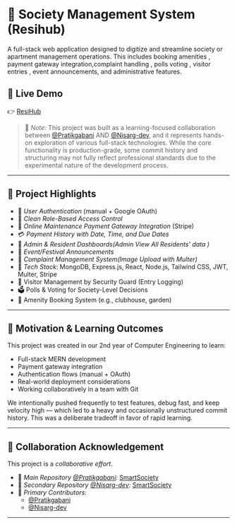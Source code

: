# 🏢 Society Management System (Resihub)

A full-stack web application designed to digitize and streamline society or apartment management operations. This includes booking amenities , payment gateway integration,complaint handling , polls voting , visitor entries , event announcements, and administrative features.

## 🚀 Live Demo

👉 [ResiHub](https://resi-hub.onrender.com)  

> 🚧 *Note:* This project was built as a learning-focused collaboration between [@Pratikgabani](https://github.com/Pratikgabani) AND [@Nisarg-dev](https://github.com/Nisarg-dev), and it represents hands-on exploration of various full-stack technologies. While the core functionality is production-grade, some commit history and structuring may not fully reflect professional standards due to the experimental nature of the development process.

---

## 📌 Project Highlights

- 🔐 *User Authentication* (manual + Google OAuth)
- 🧠 *Clean Role-Based Access Control*
- 🧾 *Online Maintenance Payment Gateway Integration* (Stripe)
- 💳 *Payment History with Date, Time, and Due Dates*
- 🧰 *Admin & Resident Dashboards(Admin View All Residents’ data )*
- 📢 *Event/Festival Announcements*
- 🐞 *Complaint Management System(Image Upload with Multer)*
- 📌 *Tech Stack*: MongoDB, Express.js, React, Node.js, Tailwind CSS, JWT, Multer, Stripe
- 🧾 Visitor Management by Security Guard (Entry Logging)
- 🗳️ Polls & Voting for Society-Level Decisions
- 📅 Amenity Booking System (e.g., clubhouse, garden)
---

## 🎯 Motivation & Learning Outcomes

This project was created in our 2nd year of Computer Engineering to learn:
- Full-stack MERN development
- Payment gateway integration
- Authentication flows (manual + OAuth)
- Real-world deployment considerations
- Working collaboratively in a team with Git

We intentionally pushed frequently to test features, debug fast, and keep velocity high — which led to a heavy and occasionally unstructured commit history. This was a deliberate tradeoff in favor of rapid learning.

---

## 🤝 Collaboration Acknowledgement

This project is a *collaborative effort*.

- 🔗 *Main Repository [@Pratikgabani](https://github.com/Pratikgabani):* [SmartSociety](https://github.com/Pratikgabani/SmartSociety)
- 🔗 *Secondary Repository [@Nisarg-dev](https://github.com/Nisarg-dev):* [SmartSociety](https://github.com/Nisarg-dev/SmartSociety)
- 👥 *Primary Contributors:*
  - [@Pratikgabani](https://github.com/Pratikgabani)
  - [@Nisarg-dev](https://github.com/Nisarg-dev)

---

